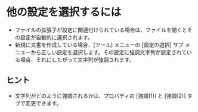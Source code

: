 # 他の設定を選択するには

- ファイルの拡張子が設定に関連付けられている場合は、ファイルを開くとその設定が自動的に選択されます。
- 新規に文書を作成している場合、\[ツール\] メニューの \[設定の選択\] サブ
メニューから正しい設定を選択します。その設定に強調文字列が設定されている場合、それにしたがって文字列が強調されます。

## ヒント

- 文字列がどのように強調されるかは、プロパティの \[強調(1)\] と \[強調(2)\] タブで変更できます。
